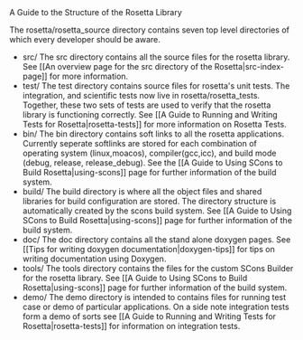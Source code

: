<!-- --- title: Rosetta Library Structure -->A Guide to the Structure of the Rosetta Library

The rosetta/rosetta\_source directory contains seven top level directories of which every developer should be aware.

-   src/ The src directory contains all the source files for the rosetta library. See [[An overview page for the src directory of the Rosetta|src-index-page]] for more information.
-   test/ The test directory contains source files for rosetta's unit tests. The integration, and scientific tests now live in rosetta/rosetta\_tests. Together, these two sets of tests are used to verify that the rosetta library is functioning correctly. See [[A Guide to Running and Writing Tests for Rosetta|rosetta-tests]] for more information on Rosetta Tests.
-   bin/ The bin directory contains soft links to all the rosetta applications. Currently seperate softlinks are stored for each combination of operating system (linux,moacos), compiler(gcc,icc), and build mode (debug, release, release\_debug). See the [[A Guide to Using SCons to Build Rosetta|using-scons]] page for further information of the build system.
-   build/ The build directory is where all the object files and shared libraries for build configuration are stored. The directory structure is automatically created by the scons build system. See [[A Guide to Using SCons to Build Rosetta|using-scons]] page for further information of the build system.
-   doc/ The doc directory contains all the stand alone doxygen pages. See [[Tips for writing doxygen documentation|doxygen-tips]] for tips on writing documentation using Doxygen.
-   tools/ The tools directory contains the files for the custom SCons Builder for the rosetta library. See [[A Guide to Using SCons to Build Rosetta|using-scons]] page for further information of the build system.
-   demo/ The demo directory is intended to contains files for running test case or demo of particular applications. On a side note integration tests form a demo of sorts see [[A Guide to Running and Writing Tests for Rosetta|rosetta-tests]] for information on integration tests.

